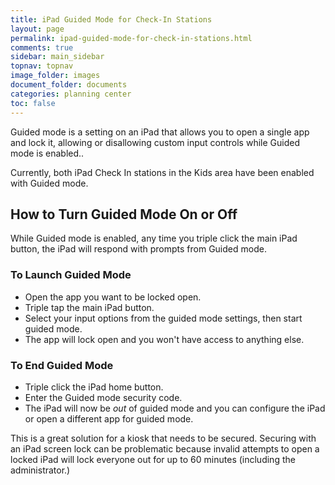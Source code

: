 ```yaml
---
title: iPad Guided Mode for Check-In Stations
layout: page
permalink: ipad-guided-mode-for-check-in-stations.html
comments: true
sidebar: main_sidebar
topnav: topnav
image_folder: images
document_folder: documents
categories: planning center
toc: false
---
```


Guided mode is a setting on an iPad that allows you to open a single app and lock it, allowing or disallowing custom input controls while Guided mode is enabled..

Currently, both iPad Check In stations in the Kids area have been enabled with Guided mode.

## How to Turn Guided Mode On or Off
While Guided mode is enabled, any time you triple click the main iPad button, the iPad will respond with prompts from Guided mode.

### To Launch Guided Mode

- Open the app you want to be locked open.
- Triple tap the main iPad button.
- Select your input options from the guided mode settings, then start guided mode.
- The app will lock open and you won't have access to anything else.

### To End Guided Mode

- Triple click the iPad home button.
- Enter the Guided mode security code.
- The iPad will now be _out_ of guided mode and you can configure the iPad or open a different app for guided mode.


This is a great solution for a kiosk that needs to be secured.  Securing with an iPad screen lock can be problematic because invalid attempts to open a locked iPad will lock everyone out for up to 60 minutes (including the administrator.)
